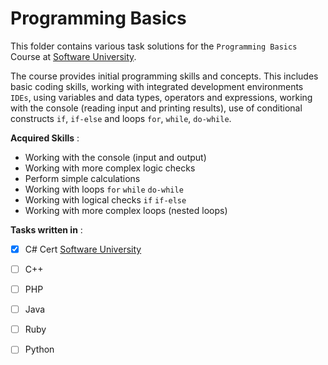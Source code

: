 # Programming Basics

This folder contains various task solutions for the `Programming Basics` Course at [Software University](https://softuni.bg/).

The course provides initial programming skills and concepts. This includes basic coding skills, working with integrated development environments `IDEs`, using variables and data types, operators and expressions, working with the console (reading input and printing results), use of conditional constructs `if`, `if-else` and loops `for`, `while`, `do-while`.

**Acquired Skills** :
* Working with the console (input and output)
* Working with more complex logic checks
* Perform simple calculations
* Working with loops `for` `while` `do-while`
* Working with logical checks `if` `if-else`
* Working with more complex loops (nested loops)


**Tasks written in** :
- [x] C#               Cert [Software University](https://softuni.bg/)
- [ ] C++
- [ ] PHP
- [ ] Java
- [ ] Ruby
- [ ] Python


